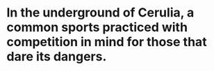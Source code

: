 # In the underground of Cerulia, a common sports practiced with competition in mind for those that dare its dangers.